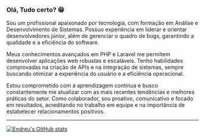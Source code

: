### Olá, Tudo certo? 😁 

Sou um profissional apaixonado por tecnologia, com formação em Análise e Desenvolvimento de Sistemas. Possuo experiência em liderar e orientar desenvolvedores júnior, além de gerenciar o quadro de bugs, garantindo a qualidade e a eficiência do software.

Meus conhecimentos avançados em PHP e Laravel me permitem desenvolver aplicações web robustas e escaláveis. Tenho habilidades comprovadas na criação de APIs e na integração de sistemas, sempre buscando otimizar a experiência do usuário e a eficiência operacional.

Estou comprometido com a aprendizagem contínua e busco constantemente me atualizar com as mais recentes tendências e melhores práticas do setor. Como colaborador, sou proativo, comunicativo e focado em resultados, acreditando no trabalho em equipe e na importância de estabelecer relacionamentos positivos.

____


[![Endreu's GitHub stats](https://github-readme-stats.vercel.app/api?username=endreumrb&theme=dark&show_icons=true&include_all_commits=true&count_private=true)](https://github.com/endreumrb)

